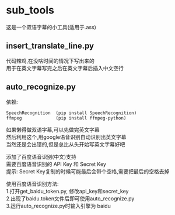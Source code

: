 # sub_tools
这是一个双语字幕的小工具(适用于.ass)

## insert_translate_line.py
代码辣鸡,在没啥时间的情况下写出来的\
用于在英文字幕写完之后在英文字幕后插入中文空行

## auto_recognize.py
依赖: 

    SpeechRecognition  (pip install SpeechRecognition)
    ffmpeg             (pip install ffmpeg-python)

如果懒得做双语字幕,可以先做完英文字幕\
然后利用这个,用google语音识别自动识别出英文字幕\
当然还是会出错的,但是总比从头开始写英文字幕好吧

添加了百度语音识别(中文)支持\
需要百度语音识别的 API Key 和 Secret Key\
提示: Secret Key复制的时候可能最后会带个空格,需要把最后的空格去掉

使用百度语音识别方法:\
1.打开get_baidu_token.py, 修改api_key和secret_key\
2.出现了baidu.token文件后即可使用auto_recognize.py\
3.运行auto_recognize.py时输入引擎为 baidu